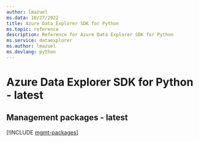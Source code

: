 ```yaml
---
author: lmazuel
ms.data: 10/27/2022
title: Azure Data Explorer SDK for Python
ms.topic: reference
description: Reference for Azure Data Explorer SDK for Python
ms.service: dataexplorer
ms.author: lmazuel
ms.devlang: python
---
```

# Azure Data Explorer SDK for Python - latest

## Management packages - latest
[!INCLUDE [mgmt-packages](data-explorer-mgmt-index.md)]